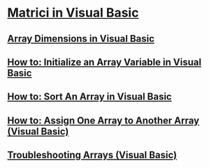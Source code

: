 # [Matrici in Visual Basic](index.md)
## [Array Dimensions in Visual Basic](array-dimensions.md)
## [How to: Initialize an Array Variable in Visual Basic](how-to-initialize-an-array-variable.md)
## [How to: Sort An Array in Visual Basic](how-to-sort-an-array.md)
## [How to: Assign One Array to Another Array (Visual Basic)](how-to-assign-one-array-to-another-array.md)
## [Troubleshooting Arrays (Visual Basic)](troubleshooting-arrays.md)
